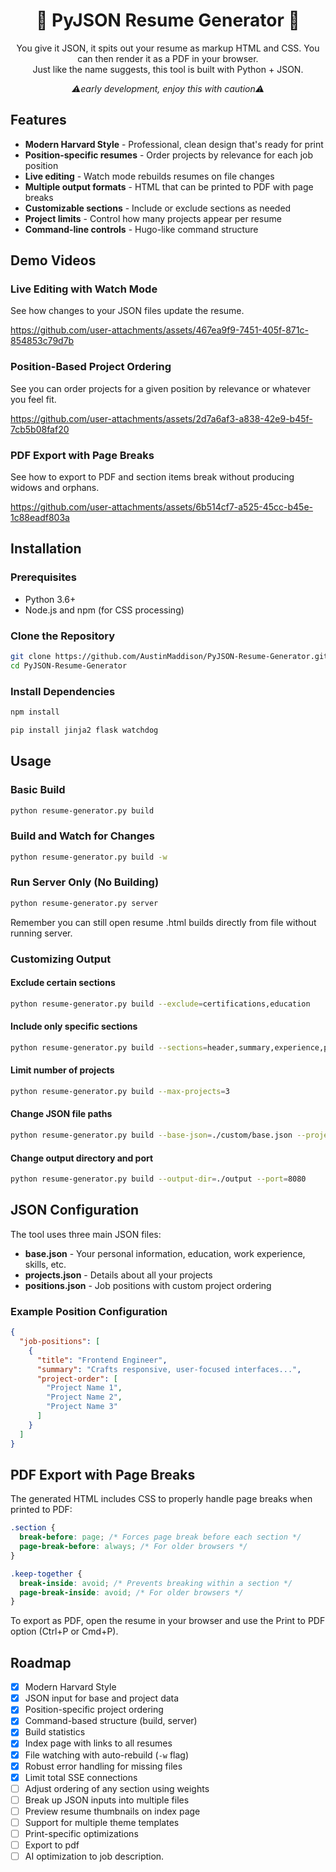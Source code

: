 <div align="center">

# 📄 PyJSON Resume Generator 📄
  
You give it JSON, it spits out your resume as markup HTML and CSS. You can then render it as a PDF in your browser.  
Just like the name suggests, this tool is built with Python + JSON.

_⚠️early development, enjoy this with caution⚠️_

</div>

## Features

- **Modern Harvard Style** - Professional, clean design that's ready for print
- **Position-specific resumes** - Order projects by relevance for each job position
- **Live editing** - Watch mode rebuilds resumes on file changes
- **Multiple output formats** - HTML that can be printed to PDF with page breaks
- **Customizable sections** - Include or exclude sections as needed
- **Project limits** - Control how many projects appear per resume
- **Command-line controls** - Hugo-like command structure

## Demo Videos

### Live Editing with Watch Mode
See how changes to your JSON files update the resume.

https://github.com/user-attachments/assets/467ea9f9-7451-405f-871c-854853c79d7b


### Position-Based Project Ordering
See you can order projects for a given position by relevance or whatever you feel fit.

https://github.com/user-attachments/assets/2d7a6af3-a838-42e9-b45f-7cb5b08faf20


### PDF Export with Page Breaks
See how to export to PDF and section items break without producing widows and orphans.

https://github.com/user-attachments/assets/6b514cf7-a525-45cc-b45e-1c88eadf803a



## Installation

### Prerequisites

- Python 3.6+
- Node.js and npm (for CSS processing)

### Clone the Repository

```bash
git clone https://github.com/AustinMaddison/PyJSON-Resume-Generator.git
cd PyJSON-Resume-Generator
```

### Install Dependencies

```bash
npm install
```

```bash
pip install jinja2 flask watchdog
```

## Usage

### Basic Build

```bash
python resume-generator.py build
```

### Build and Watch for Changes

```bash
python resume-generator.py build -w
```

### Run Server Only (No Building)

```bash
python resume-generator.py server
```
Remember you can still open resume .html builds directly from file without running server.

### Customizing Output

#### Exclude certain sections
```bash
python resume-generator.py build --exclude=certifications,education
```

#### Include only specific sections
```bash
python resume-generator.py build --sections=header,summary,experience,projects
```

#### Limit number of projects
```bash
python resume-generator.py build --max-projects=3
```

#### Change JSON file paths
```bash
python resume-generator.py build --base-json=./custom/base.json --projects-json=./custom/projects.json --positions-json=./custom/positions.json
```

#### Change output directory and port
```bash
python resume-generator.py build --output-dir=./output --port=8080
```

## JSON Configuration

The tool uses three main JSON files:

- **base.json** - Your personal information, education, work experience, skills, etc.
- **projects.json** - Details about all your projects
- **positions.json** - Job positions with custom project ordering

### Example Position Configuration

```json
{
  "job-positions": [
    {
      "title": "Frontend Engineer",
      "summary": "Crafts responsive, user-focused interfaces...",
      "project-order": [
        "Project Name 1",
        "Project Name 2",
        "Project Name 3"
      ]
    }
  ]
}
```

## PDF Export with Page Breaks

The generated HTML includes CSS to properly handle page breaks when printed to PDF:

```css
.section {
  break-before: page; /* Forces page break before each section */
  page-break-before: always; /* For older browsers */
}

.keep-together {
  break-inside: avoid; /* Prevents breaking within a section */
  page-break-inside: avoid; /* For older browsers */
}
```

To export as PDF, open the resume in your browser and use the Print to PDF option (Ctrl+P or Cmd+P).

## Roadmap

- [x] Modern Harvard Style
- [x] JSON input for base and project data
- [x] Position-specific project ordering
- [x] Command-based structure (build, server)
- [x] Build statistics
- [x] Index page with links to all resumes
- [x] File watching with auto-rebuild (`-w` flag)
- [x] Robust error handling for missing files
- [x] Limit total SSE connections
- [ ] Adjust ordering of any section using weights
- [ ] Break up JSON inputs into multiple files
- [ ] Preview resume thumbnails on index page
- [ ] Support for multiple theme templates
- [ ] Print-specific optimizations
- [ ] Export to pdf
- [ ] AI optimization to job description.
